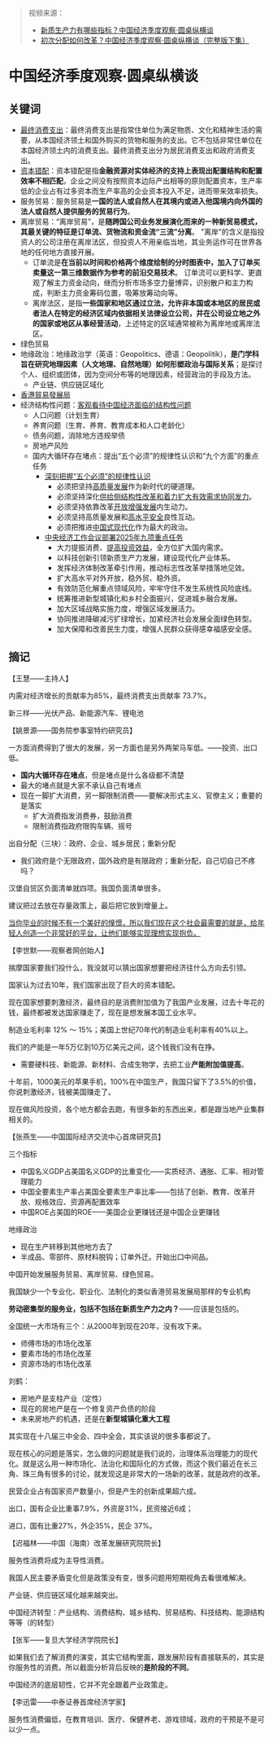 > 视频来源：
>
> - [新质生产力有哪些指标？中国经济季度观察·圆桌纵横谈](https://www.bilibili.com/video/BV1rt421w7yL/?spm_id_from=333.337.search-card.all.click&vd_source=b736aa3d7f0fdf47b59ea3021dc810ab)
> - [初次分配如何改革？中国经济季度观察·圆桌纵横谈（完整版下集）](https://www.bilibili.com/video/BV1Gt42177b6/?spm_id_from=333.1245.0.0&vd_source=b736aa3d7f0fdf47b59ea3021dc810ab)

# 中国经济季度观察·圆桌纵横谈

## 关键词

- [最终消费支出](http://tjj.sz.gov.cn/gkmlpt/content/11/11101/post_11101451.html)：最终消费支出是指常住单位为满足物质、文化和精神生活的需要，从本国经济领土和国外购买的货物和服务的支出。它不包括非常住单位在本国经济领土内的消费支出。最终消费支出分为居民消费支出和政府消费支出。
- [资本错配](https://www.kjjb.org/fileup/HTML/2019-36-20-013.htm)：资本错配是指**金融资源对实体经济的支持上表现出配置结构和配置效率不相匹配**，企业之间没有按照资本边际产出相等的原则配置资本，生产率低的企业占有过多资本而生产率高的企业资本投入不足，进而带来效率损失。
- 服务贸易：服务贸易是**一国的法人或自然人在其境内或进入他国境内向外国的法人或自然人提供服务的贸易行为**。
- 离岸贸易：“离岸贸易”，是**随跨国公司业务发展演化而来的一种新贸易模式，其最关键的特征是订单流、货物流和资金流“三流”分离**。 "离岸"的含义是指投资人的公司注册在离岸法区，但投资人不用亲临当地，其业务运作可在世界各地的任何地方直接开展。
  - 订单流是**在当前以时间和价格两个维度绘制的分时图表中，加入了订单买卖量这一第三维数据作为参考的前沿交易技术**。 订单流可以更科学、更直观了解主力资金动向，继而分析市场多空力量博弈，识别散户和主力构成，判断主力资金筹码位置，吸筹放筹动向等。
  - 离岸法区，是指**一些国家和地区通过立法，允许非本国或本地区的居民或者法人在特定的经济区域内依据相关法律设立公司，并在公司设立地之外的国家或地区从事经营活动**，上述特定的区域通常被称为离岸地或离岸法区。
- 绿色贸易
- 地缘政治：地缘政治学（英语：Geopolitics、德语：Geopolitik），**是门学科旨在研究地理因素（人文地理、自然地理）如何形塑政治与国际关系**；是探讨个人、组织或团体，因为空间分布等的地理因素，经营政治的手段及方法。
  - 产业链、供应链区域化
- [香港貿易發展局](https://home.hktdc.com/tc/)
- 经济结构性问题：[客观看待中国经济面临的结构性问题](http://www.news.cn/fortune/20240304/b01ee99b0ac448f5ba1f190e807fc3dd/c.html)
  - 人口问题（计划生育）
  - 养育问题（生育、养育、教育成本和人口老龄化）
  - 债务问题，消除地方违规举债
  - 房地产风险
  - 国内大循环存在堵点：提出“五个必须”的规律性认识和“九个方面”的重点任务
    - [深刻把握“五个必须”的规律性认识](http://www.news.cn/mrdx/2023-12/21/c_1310756629.htm)
      - 必须把坚持<u>高质量发展</u>作为新时代的硬道理。
      - 必须坚持深化<u>供给侧结构性改革和着力扩大有效需求协同发力</u>。
      - 必须坚持依靠改革<u>开放增强发展</u>内生动力。
      - 必须坚持高质量发展和<u>高水平安全</u>良性互动。
      - 必须把推进<u>中国式现代化</u>作为最大的政治。
    - [中央经济工作会议部署2025年九项重点任务](https://www.stdaily.com/web/gdxw/2024-12/13/content_272945.html)
      - 大力提振消费、<u>提高投资效益</u>，全方位扩大国内需求。
      - 以科技创新引领新质生产力发展，建设现代化产业体系。
      - 发挥经济体制改革牵引作用，推动标志性改革举措落地见效。
      - 扩大高水平对外开放，稳外贸、稳外资。
      - 有效防范化解重点领域风险，牢牢守住不发生系统性风险底线。
      - 统筹推进新型城镇化和乡村全面振兴，促进城乡融合发展。
      - 加大区域战略实施力度，增强区域发展活力。
      - 协同推进降碳减污扩绿增长，加紧经济社会发展全面绿色转型。
      - 加大保障和改善民生力度，增强人民群众获得感幸福感安全感。



## 摘记

【王慧——主持人】

内需对经济增长的贡献率为85%，最终消费支出贡献率 73.7%。

新三样——光伏产品、新能源汽车、锂电池



【姚景源——国务院参事室特约研究员】

一方面消费得到了很大的发展，另一方面也是另外两架马车低。——投资、出口低。

- **国内大循环存在堵点**，但是堵点是什么各级都不清楚
- 最大的堵点就是大家不承认自己有堵点
- 现在一脚扩大消费，另一脚限制消费——要解决形式主义、官僚主义；重要的是落实
  - 扩大消费指发消费券，鼓励消费
  - 限制消费指政府限购车辆、摇号

出自分配（三块）：政府、企业、城乡居民；重新分配

- 我们政府是个无限政府，国外政府是有限政府；重新分配，自己切自己不疼吗？

汉堡自贸区负面清单就四项。我国负面清单很多。

建议把过去放在存量政策上，最后把它放到增量上。

<u>当你毕业的时候不有一个美好的憧憬，所以我们现在这个社会最需要的就是，给年轻人创造一个非常好的平台，让他们能够实现理想实现抱负。</u>



【李世默——观察者网创始人】

揣摩国家要我们投什么，我没就可以猜出国家想要把经济往什么方向去引领。

国家认为过去10年，我们国家出现了巨大的资本错配。

现在国家想要刺激经济，最终目的是消费附加值为了我国产业发展，过去十年花的钱，最终都被发达国家赚走了，现在是想发展本国工业水平。

制造业毛利率 12% ～ 15%；美国上世纪70年代的制造业毛利率有40%以上。

我们的产能是一年5万亿到10万亿美元之间，这个钱我们没有在挣。

- 需要硬科技、新能源、新材料、合成生物学，去把工业**产能附加值提高**。

十年前，1000美元的苹果手机，100%在中国生产，我国只留下了3.5%的价值，你说刺激经济，钱被美国赚走了。

现在做风险投资，各个地方都会去跑，有很多新的东西出来，都是跟当地产业集群相关的。



【张燕生——中国国际经济交流中心首席研究员】

三个指标

- 中国名义GDP占美国名义GDP的比重变化——实质经济、通胀、汇率、相对管理能力
- 中国全要素生产率占美国全要素生产率比率——包括了创新、教育、改革开放、规格效应、资源再配置效率
- 中国ROE占美国的ROE——美国企业更赚钱还是中国企业更赚钱

地缘政治

- 现在生产转移到其他地方去了
- 半成品、零部件、原材料脱钩；订单外迁。开始出口中间品。

中国开始发展服务贸易、离岸贸易、绿色贸易。

我国缺少一个专业化、职业化、法制化的类似香港贸易发展局那样的专业机构

**劳动密集型的服务业，包括不包括在新质生产力之内？**——应该是包括的。

全国统一大市场有三个：从2000年到现在20年，没有攻下来。

- 师傅市场的市场化改革
- 要素市场的市场化改革
- 资源市场的市场化改革

刘鹤：

- 房地产是支柱产业（定性）
- 现在的房地产是在一个修复资产负债的阶段
- 未来房地产的机遇，还是在**新型城镇化重大工程**

其实现在十八届三中全会、四中全会，其实该说的很多事都说了。

现在核心的问题是落实，怎么做的问题就是我们说的，治理体系治理能力的现代化。就是这么用一种市场化、法治化和国际化的方式做，而这个我们最近在长三角、珠三角有很多的讨论，就发现这是非常大的一场新的改革，就是政府的改革。

民营企业占有国家资产数量小，但是产生的创新成果超六成。

出口，国有企业比重事7.9%，外资是31%，民资接近6成；

进口，国有比重27%，外企35%，民企 37%。



【迟福林——中国（海南）改革发展研究院院长】

服务性消费将成为主导性消费。

我国人民主要矛盾变化但是政策没有变，很多问题用短期视角去看很难解决。

产业链、供应链区域化越来越突出。

中国经济转型：产业结构、消费结构、城乡结构、贸易结构、科技结构、能源结构等等（的转型）



【张军——复旦大学经济学院院长】

如果我们去了解消费的演变，其实它结构里面，跟发展阶段有直接联系的，其实是你服务性的消费。所以截面分析背后反映的**是阶段的不同**。

中国经济的底层韧性，它并不完全跟着产业政策走。



【李迅雷——中泰证券首席经济学家】

服务性消费偏低，在教育培训、医疗、保健养老、游戏领域，政府的干预是不是可以少一点。